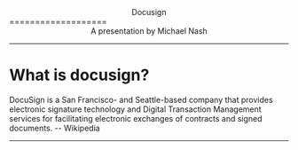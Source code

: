 <center>Docusign</center>
===================

<center>A presentation by Michael Nash</center>

---
What is docusign?
=============
DocuSign is a San Francisco- and Seattle-based company that provides electronic signature technology and Digital Transaction Management services for facilitating electronic exchanges of contracts and signed documents. -- Wikipedia

---
